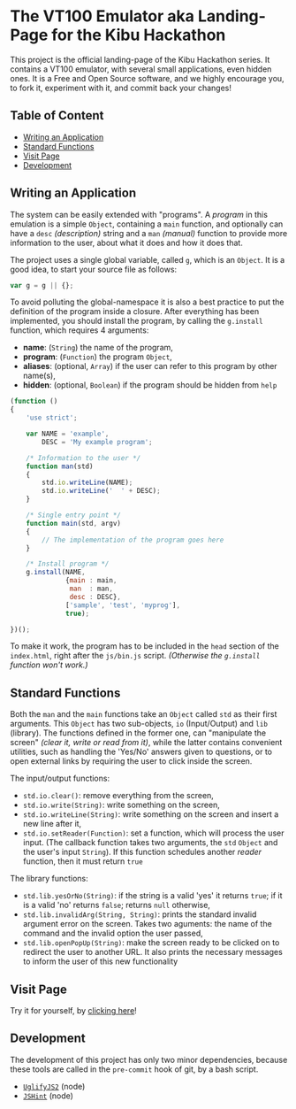 
The VT100 Emulator aka Landing-Page for the Kibu Hackathon
==========================================================

This project is the official landing-page of the Kibu Hackathon series. It
contains a VT100 emulator, with several small applications, even hidden ones.
It is a Free and Open Source software, and we highly encourage you, to fork it,
experiment with it, and commit back your changes!



Table of Content
----------------

- [Writing an Application](#writing-an-application)
- [Standard Functions](#standard-functions)
- [Visit Page](#visit-page)
- [Development](#development)



Writing an Application
----------------------

The system can be easily extended with "programs". A *program* in this emulation
is a simple `Object`, containing a `main` function, and optionally can have a
`desc` *(description)* string and a `man` *(manual)* function to provide more
information to the user, about what it does and how it does that.

The project uses a single global variable, called `g`, which is an `Object`. It
is a good idea, to start your source file as follows:

```javascript
var g = g || {};
```

To avoid polluting the global-namespace it is also a best practice to put the
definition of the program inside a closure. After everything has been
implemented, you should install the program, by calling the `g.install`
function, which requires 4 arguments:

- **name**: (`String`) the name of the program,
- **program**: (`Function`) the program `Object`,
- **aliases**: (optional, `Array`) if the user can refer to this program by
  other name(s),
- **hidden**: (optional, `Boolean`) if the program should be hidden from `help`

```javascript
(function ()
{
    'use strict';

    var NAME = 'example',
        DESC = 'My example program';

    /* Information to the user */
    function man(std)
    {
        std.io.writeLine(NAME);
        std.io.writeLine('  ' + DESC);
    }

    /* Single entry point */
    function main(std, argv)
    {
        // The implementation of the program goes here
    }

    /* Install program */
    g.install(NAME,
              {main : main,
               man  : man,
               desc : DESC},
              ['sample', 'test', 'myprog'],
              true);

})();
```

To make it work, the program has to be included in the `head` section of the
`index.html`, right after the `js/bin.js` script. *(Otherwise the `g.install`
function won't work.)*



Standard Functions
------------------

Both the `man` and the `main` functions take an `Object` called `std` as their
first arguments. This `Object` has two sub-objects, `io` (Input/Output) and
`lib` (library). The functions defined in the former one, can "manipulate the
screen" *(clear it, write or read from it)*, while the latter contains
convenient utilities, such as handling the 'Yes/No' answers given to questions,
or to open external links by requiring the user to click inside the screen.

The input/output functions:

- `std.io.clear()`: remove everything from the screen,
- `std.io.write(String)`: write something on the screen,
- `std.io.writeLine(String)`: write something on the screen and insert a new
  line after it,
- `std.io.setReader(Function)`: set a function, which will process the user
  input. (The callback function takes two arguments, the `std` `Object` and the
  user's input `String`). If this function schedules another *reader* function,
  then it must return `true`

The library functions:

- `std.lib.yesOrNo(String)`: if the string is a valid 'yes' it returns `true`;
  if it is a valid 'no' returns `false`; returns `null` otherwise,
- `std.lib.invalidArg(String, String)`: prints the standard invalid argument
  error on the screen. Takes two aguments: the name of the command and the
  invalid option the user passed,
- `std.lib.openPopUp(String)`: make the screen ready to be clicked on to
  redirect the user to another URL. It also prints the necessary messages to
  inform the user of this new functionality



Visit Page
----------

Try it for yourself, by [clicking here](http://open.kibu.hu)!



Development
-----------

The development of this project has only two minor dependencies, because these
tools are called in the `pre-commit` hook of git, by a bash script.

- [`UglifyJS2`](https://github.com/mishoo/UglifyJS2) (node)
- [`JSHint`](https://github.com/jshint/jshint) (node)
